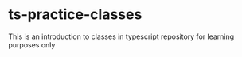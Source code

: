 # ts-practice-classes
This is an introduction to classes in typescript repository for learning purposes only
